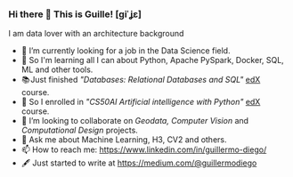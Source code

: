 ### Hi there 👋 This is Guille! [ɡiˈʝɛ]

I am data lover with an architecture background

- 🔭 I’m currently looking for a job in the Data Science field.
- 🌱 So I'm learning all I can about Python, Apache PySpark, Docker, SQL, ML and other tools.
- 📚 Just finished *"Databases: Relational Databases and SQL"* [edX](https://home.edx.org/) course.
- 🤖 So I enrolled in *"CS50AI Artificial intelligence with Python"* [edX](https://www.edx.org/es/course/cs50s-introduction-to-artificial-intelligence-with-python) course.
- 👯 I’m looking to collaborate on *Geodata, Computer Vision* and *Computational Design* projects.
- 💬 Ask me about Machine Learning, H3, CV2 and others.
- 📫 How to reach me: https://www.linkedin.com/in/guillermo-diego/
- 🖋 Just started to write at https://medium.com/@guillermodiego
